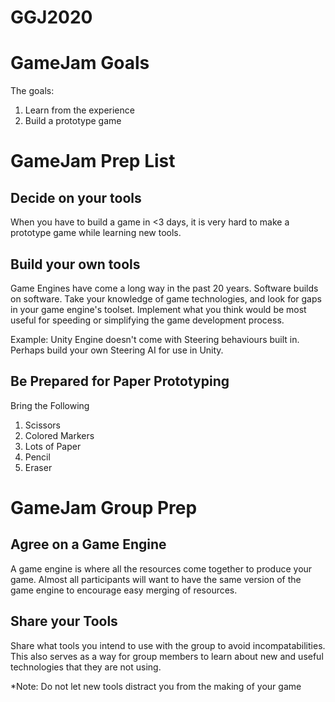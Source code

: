 # GGJ2020
GameJam Goals
=============
The goals:

1. Learn from the experience
2. Build a prototype game

GameJam Prep List
=================

Decide on your tools
--------------------
When you have to build a game in <3 days, it is very hard to make a prototype game while learning new tools.

Build your own tools
--------------------
Game Engines have come a long way in the past 20 years.
Software builds on software.
Take your knowledge of game technologies, and look for gaps in your game engine's toolset.
Implement what you think would be most useful for speeding or simplifying the game development process.

Example: Unity Engine doesn't come with Steering behaviours built in.
Perhaps build your own Steering AI for use in Unity.

Be Prepared for Paper Prototyping
---------------------------------
Bring the Following
1. Scissors
2. Colored Markers
3. Lots of Paper
4. Pencil
5. Eraser


GameJam Group Prep
==================

Agree on a Game Engine
----------------------
A game engine is where all the resources come together to produce your game.
Almost all participants will want to have the same version of the game engine to encourage easy merging of resources.

Share your Tools
----------------
Share what tools you intend to use with the group to avoid incompatabilities. This also serves as a way for group members to learn about new and useful technologies that they are not using.

*Note: Do not let new tools distract you from the making of your game



